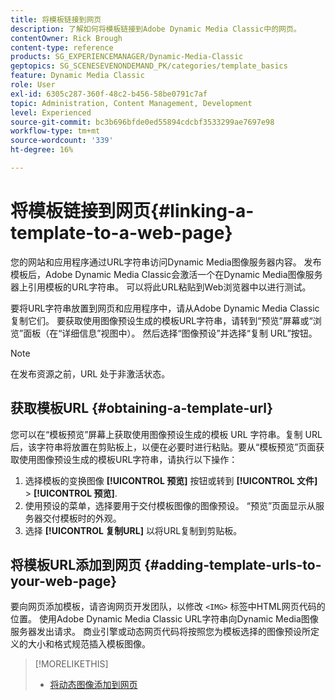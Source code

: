 ```yaml
---
title: 将模板链接到网页
description: 了解如何将模板链接到Adobe Dynamic Media Classic中的网页。
contentOwner: Rick Brough
content-type: reference
products: SG_EXPERIENCEMANAGER/Dynamic-Media-Classic
geptopics: SG_SCENESEVENONDEMAND_PK/categories/template_basics
feature: Dynamic Media Classic
role: User
exl-id: 6305c287-360f-48c2-b456-58be0791c7af
topic: Administration, Content Management, Development
level: Experienced
source-git-commit: bc3b696bfde0ed55894cdcbf3533299ae7697e98
workflow-type: tm+mt
source-wordcount: '339'
ht-degree: 16%

---
```


# 将模板链接到网页{#linking-a-template-to-a-web-page}

您的网站和应用程序通过URL字符串访问Dynamic Media图像服务器内容。 发布模板后，Adobe Dynamic Media Classic会激活一个在Dynamic Media图像服务器上引用模板的URL字符串。 可以将此URL粘贴到Web浏览器中以进行测试。

要将URL字符串放置到网页和应用程序中，请从Adobe Dynamic Media Classic复制它们。 要获取使用图像预设生成的模板URL字符串，请转到“预览”屏幕或“浏览”面板（在“详细信息”视图中）。 然后选择“图像预设”并选择“复制 URL”按钮。

>[!NOTE]
>
>在发布资源之前，URL 处于非激活状态。

## 获取模板URL {#obtaining-a-template-url}

您可以在“模板预览”屏幕上获取使用图像预设生成的模板 URL 字符串。复制 URL 后，该字符串将放置在剪贴板上，以便在必要时进行粘贴。要从“模板预览”页面获取使用图像预设生成的模板URL字符串，请执行以下操作：

1. 选择模板的变换图像 **[!UICONTROL 预览]** 按钮或转到 **[!UICONTROL 文件]** > **[!UICONTROL 预览]**.
1. 使用预设的菜单，选择要用于交付模板图像的图像预设。 “预览”页面显示从服务器交付模板时的外观。
1. 选择 **[!UICONTROL 复制URL]** 以将URL复制到剪贴板。

## 将模板URL添加到网页 {#adding-template-urls-to-your-web-page}

要向网页添加模板，请咨询网页开发团队，以修改 `<IMG>` 标签中HTML网页代码的位置。 使用Adobe Dynamic Media Classic URL字符串向Dynamic Media图像服务器发出请求。 商业引擎或动态网页代码将按照您为模板选择的图像预设所定义的大小和格式规范插入模板图像。

>[!MORELIKETHIS]
>
>* [将动态图像添加到网页](linking-urls-web-application.md#adding_dynamic_images_to_your_web_page)
